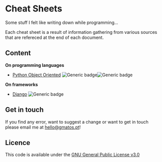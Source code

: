 # Cheat Sheets

Some stuff I felt like writing down while programming...

Each cheat sheet is a result of information gathering from various sources that are refereced at the end of each document.



## Content 
**On programming languages**

- [Python Object Oriented](/PythonObjectOriented.md) ![Generic badge](https://img.shields.io/badge/Done-green.svg)![Generic badge](https://img.shields.io/badge/LastUpdate:Oct2020-grey.svg)

**On frameworks**

- [Django](/Django.md) ![Generic badge](https://img.shields.io/badge/In_development-yellow.svg)



## Get in touch

If you find any error, want to suggest a change or want to get in touch please email me at [hello@gmatos.pt](mailto:hello@gmatos.pt)!



## Licence 

This code is available under the [GNU General Public License v3.0](LICENSE.md)